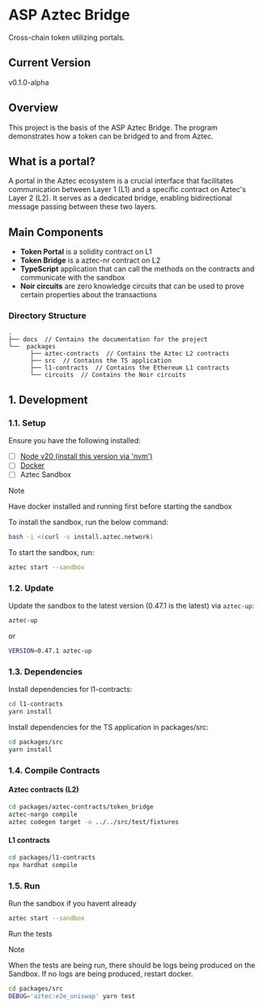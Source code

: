 # ASP Aztec Bridge
Cross-chain token utilizing portals.

## Current Version

v0.1.0-alpha

## Overview
This project is the basis of the ASP Aztec Bridge. The program demonstrates how a token can be bridged to and from Aztec.

## What is a portal?
A portal in the Aztec ecosystem is a crucial interface that facilitates communication between Layer 1 (L1) and a specific contract on Aztec's Layer 2 (L2). It serves as a dedicated bridge, enabling bidirectional message passing between these two layers.

## Main Components
* **Token Portal** is a solidity contract on L1
* **Token Bridge** is a aztec-nr contract on L2
* **TypeScript** application that can call the methods on the contracts and communicate with the sandbox
* **Noir circuits** are zero knowledge circuits that can be used to prove certain properties about the transactions

### Directory Structure
```
.
├── docs  // Contains the documentation for the project
└──  packages 
      ├── aztec-contracts  // Contains the Aztec L2 contracts
      ├── src  // Contains the TS application
      ├── l1-contracts  // Contains the Ethereum L1 contracts
      └── circuits  // Contains the Noir circuits

```

## 1. Development

### 1.1. Setup

Ensure you have the following installed:

- [ ] [Node v20 (install this version via 'nvm')](https://github.com/tj/n)
- [ ] [Docker](https://docs.docker.com/)
- [ ] Aztec Sandbox

> [!NOTE]
> Have docker installed and running first before starting the sandbox

To install the sandbox, run the below command:
```bash
bash -i <(curl -s install.aztec.network)
```
To start the sandbox, run:
```bash
aztec start --sandbox
```

### 1.2. Update

Update the sandbox to the latest version (0.47.1 is the latest) via  `aztec-up`:

```bash
aztec-up
```

or

```bash
VERSION=0.47.1 aztec-up
```

### 1.3. Dependencies

Install dependencies for l1-contracts:
```bash
cd l1-contracts
yarn install
```

Install dependencies for the TS application in packages/src:
```bash
cd packages/src
yarn install
```

### 1.4. Compile Contracts

#### Aztec contracts (L2)

```bash
cd packages/aztec-contracts/token_bridge
aztec-nargo compile
aztec codegen target -o ../../src/test/fixtures
```

#### L1 contracts

```bash
cd packages/l1-contracts
npx hardhat compile
```

### 1.5. Run

Run the sandbox if you havent already

```bash
aztec start --sandbox
```

Run the tests

> [!NOTE]
> When the tests are being run, there should be logs being produced on the Sandbox. If no logs are being produced, restart docker.

```bash
cd packages/src
DEBUG='aztec:e2e_uniswap' yarn test
```